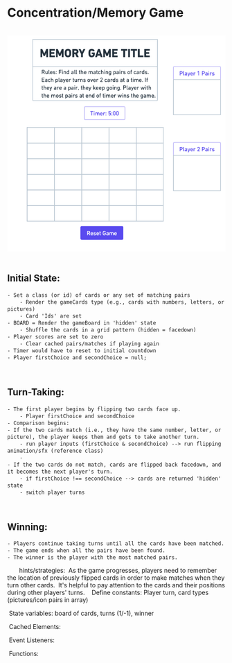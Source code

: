 # Concentration/Memory Game
​
![Project Proposal Image](./screenshot1.png)
​
##  Initial State:
    - Set a class (or id) of cards or any set of matching pairs 
	    - Render the gameCards type (e.g., cards with numbers, letters, or pictures)
	    - Card 'Ids' are set
    - BOARD = Render the gameBoard in 'hidden' state
	    - Shuffle the cards in a grid pattern (hidden = facedown)
    - Player scores are set to zero
	    - Clear cached pairs/matches if playing again
	- Timer would have to reset to initial countdown
	- Player firstChoice and secondChoice = null; 
​
##  Turn-Taking:
    - The first player begins by flipping two cards face up. 
	    - Player firstChoice and secondChoice
	- Comparison begins: 
    - If the two cards match (i.e., they have the same number, letter, or picture), the player keeps them and gets to take another turn.
	    - run player inputs (firstChoice & secondChoice) --> run flipping animation/sfx (reference class)
	    - 
    - If the two cards do not match, cards are flipped back facedown, and it becomes the next player's turn.
	    - if firstChoice !== secondChoice --> cards are returned 'hidden' state
	    - switch player turns
    
​
##  Winning:
    - Players continue taking turns until all the cards have been matched.
    - The game ends when all the pairs have been found.
    - The winner is the player with the most matched pairs.
​
​
​
​
​
​
​
hints/strategies:
​
As the game progresses, players need to remember the location of previously flipped cards in order to make matches when they turn other cards.
​
It's helpful to pay attention to the cards and their positions during other players' turns.
​
​
​
Define constants: Player turn, card types (pictures/icon pairs in array)
​
  
​
State variables: board of cards, turns (1/-1), winner
​
  
​
Cached Elements:
​
  
​
Event Listeners:
​
  
​
Functions:
